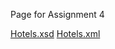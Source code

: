 Page for Assignment 4

[Hotels.xsd](https://blpeterson.github.io/Assignment-4/Hotels.xsd)
[Hotels.xml](https://blpeterson.github.io/Assignment-4/Hotels.xml)
